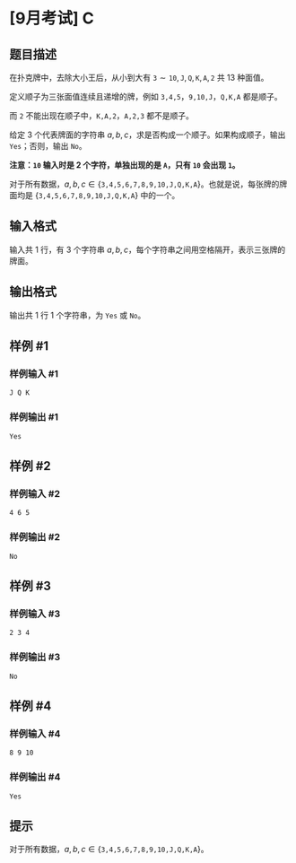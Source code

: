 # [9月考试] C

## 题目描述

在扑克牌中，去除大小王后，从小到大有 $\texttt 3\sim \texttt {10},\texttt J,\texttt Q,\texttt K,\texttt A,\texttt 2$ 共 $13$ 种面值。

定义顺子为三张面值连续且递增的牌，例如 $\texttt{3,4,5}$，$\texttt{9,10,J}$，$\texttt{Q,K,A}$ 都是顺子。

而 $\texttt 2$ 不能出现在顺子中，$\texttt{K,A,2}$，$\texttt{A,2,3}$ 都不是顺子。

给定 $3$ 个代表牌面的字符串 $a,b,c$，求是否构成一个顺子。如果构成顺子，输出 `Yes`；否则，输出 `No`。

**注意：$\texttt{10}$ 输入时是 $2$ 个字符，单独出现的是 $\texttt{A}$，只有 $\texttt{10}$ 会出现 $\texttt 1$。**

对于所有数据，$a,b,c\in \{\texttt {3,4,5,6,7,8,9,10,J,Q,K,A}\}$。也就是说，每张牌的牌面均是 $\{\texttt {3,4,5,6,7,8,9,10,J,Q,K,A}\}$ 中的一个。

## 输入格式

输入共 $1$ 行，有 $3$ 个字符串 $a,b,c$，每个字符串之间用空格隔开，表示三张牌的牌面。

## 输出格式

输出共 $1$ 行 $1$ 个字符串，为 `Yes` 或 `No`。

## 样例 #1

### 样例输入 #1

```
J Q K
```

### 样例输出 #1

```
Yes
```

## 样例 #2

### 样例输入 #2

```
4 6 5
```

### 样例输出 #2

```
No
```

## 样例 #3

### 样例输入 #3

```
2 3 4
```

### 样例输出 #3

```
No
```

## 样例 #4

### 样例输入 #4

```
8 9 10
```

### 样例输出 #4

```
Yes
```

## 提示

对于所有数据，$a,b,c\in \{\texttt {3,4,5,6,7,8,9,10,J,Q,K,A}\}$。